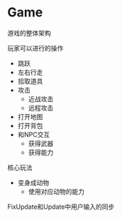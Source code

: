 # Game

游戏的整体架构

玩家可以进行的操作

 - 跳跃
 - 左右行走
 - 拾取道具
 - 攻击
   - 近战攻击
   - 远程攻击
 - 打开地图
 - 打开背包
 - 和NPC交互
   - 获得武器
   - 获得能力

核心玩法

 - 变身成动物
   - 使用对应动物的能力



FixUpdate和Update中用户输入的同步





